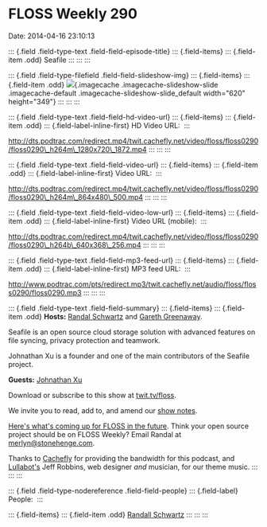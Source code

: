 FLOSS Weekly 290
================

Date: 2014-04-16 23:10:13

::: {.field .field-type-text .field-field-episode-title}
::: {.field-items}
::: {.field-item .odd}
Seafile
:::
:::
:::

::: {.field .field-type-filefield .field-field-slideshow-img}
::: {.field-items}
::: {.field-item .odd}
![](http://twit.tv/files/imagecache/slideshow-slide/spiros_floss_0290jpg.jpg){.imagecache
.imagecache-slideshow-slide .imagecache-default
.imagecache-slideshow-slide_default width="620" height="349"}
:::
:::
:::

::: {.field .field-type-text .field-field-hd-video-url}
::: {.field-items}
::: {.field-item .odd}
::: {.field-label-inline-first}
HD Video URL: 
:::

http://dts.podtrac.com/redirect.mp4/twit.cachefly.net/video/floss/floss0290/floss0290\_h264m\_1280x720\_1872.mp4
:::
:::
:::

::: {.field .field-type-text .field-field-video-url}
::: {.field-items}
::: {.field-item .odd}
::: {.field-label-inline-first}
Video URL: 
:::

http://dts.podtrac.com/redirect.mp4/twit.cachefly.net/video/floss/floss0290/floss0290\_h264m\_864x480\_500.mp4
:::
:::
:::

::: {.field .field-type-text .field-field-video-low-url}
::: {.field-items}
::: {.field-item .odd}
::: {.field-label-inline-first}
Video URL (mobile): 
:::

http://dts.podtrac.com/redirect.mp4/twit.cachefly.net/video/floss/floss0290/floss0290\_h264b\_640x368\_256.mp4
:::
:::
:::

::: {.field .field-type-text .field-field-mp3-feed-url}
::: {.field-items}
::: {.field-item .odd}
::: {.field-label-inline-first}
MP3 feed URL: 
:::

http://www.podtrac.com/pts/redirect.mp3/twit.cachefly.net/audio/floss/floss0290/floss0290.mp3
:::
:::
:::

::: {.field .field-type-text .field-field-summary}
::: {.field-items}
::: {.field-item .odd}
**Hosts:** [Randal Schwartz](http://twit.tv/floss) and [Gareth
Greenaway](https://twitter.com/garethgreenaway).

Seafile is an open source cloud storage solution with advanced features
on file syncing, privacy protection and teamwork.

Johnathan Xu is a founder and one of the main contributors of the
Seafile project.

**Guests:** [Johnathan Xu](http://seafile.com/)

Download or subscribe to this show at
[twit.tv/floss](http://twit.tv/floss).

We invite you to read, add to, and amend our [show
notes](http://wiki.twit.tv/wiki/FLOSS_Weekly_290).

[Here\'s what\'s coming up for FLOSS in the
future](http://spreadsheets.google.com/pub?key=pYAJMbVobYCTro_z4LGo3ZQ).
Think your open source project should be on FLOSS Weekly? Email Randal
at <merlyn@stonehenge.com>.

[](http://www.cachefly.com/)Thanks to
[Cachefly](http://www.cachefly.com/) for providing the bandwidth for
this podcast, and [Lullabot\'s](http://lullabot.com/) Jeff Robbins, web
designer *and* musician, for our theme music.
:::
:::
:::

::: {.field .field-type-nodereference .field-field-people}
::: {.field-label}
People: 
:::

::: {.field-items}
::: {.field-item .odd}
[Randall Schwartz](http://twit.tv/people/randall-schwartz)
:::
:::
:::
